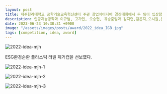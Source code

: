 ```yaml
---
layout: post
title: 제주한라대학교 공학기술교육혁신센터 주관 창업아이디어 경진대회에서 두 팀이 입상함.
description: 인공지능공학과 이규범, 고가민, 오승현, 유승준팀과 김지연,김은지,오시원,문재현팀이 대상과 금상을 받았다.
date: 2023-06-23 10:30:31 +0900
image: "/assets/images/posts/award/2022_idea_IGB.jpg"
tags: [competition, idea, award]
---
```


![2022-idea-mjh]({{site.baseurl}}/assets/images/posts/award/2022_idea_mjh.jpg)

ESG환경순환 플라스틱 라벨 제거캡을 선보였다. 

![2022-idea-mjh-1]({{site.baseurl}}/assets/images/posts/reference/2022-idea-mjh-1.png)


![2022-idea-mjh-2]({{site.baseurl}}/assets/images/posts/reference/2022-idea-mjh-2.png)


![2022-idea-mjh-3]({{site.baseurl}}/assets/images/posts/reference/2022-idea-mjh-3.png)